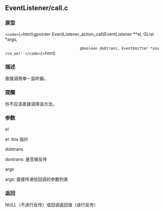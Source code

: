 ## EventListener/call.c

### 原型

`<code>`{=html}gpointer EventListener_action_call(EventListener \*\*el,
GList \*args,

`                                  gboolean dobtrans, EventEmitter *source_ee)``</code>`{=html}

### 描述

直接调用单一监听器。

### 提醒

你不应该直接调用该方法。

### 参数

el

el: this 指针

dobtrans

dontrans: 是否做反传

args

args: 直接传递给回调的参数列表

### 返回

NULL（不进行反传）或回调返回值（进行反传）
